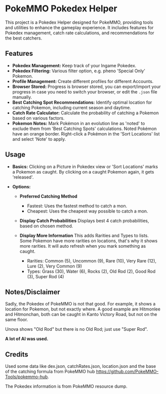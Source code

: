 # PokeMMO Pokedex Helper

This project is a Pokedex Helper designed for PokeMMO, providing tools and utilities to enhance the gameplay experience. It includes features for Pokedex management, catch rate calculations, and recommendations for the best catchers.

## Features

- **Pokedex Management:** Keep track of your Ingame Pokedex.
- **Pokedex Filtering:** Various filter option, e.g. pheno 'Special Only' Pokemon.
- **Profile Management:** Create different profiles for different Accounts.
- **Browser Stored:** Progress is browser stored, you can export/import your progress in case you need to switch your browser, or edit the `.json` file manually.
- **Best Catching Spot Recommendations:** Identify optimal location for catching Pokemon, including current season and daytime.
- **Catch Rate Calculator:** Calculate the probability of catching a Pokemon based on various factors.
- **Pokemon Notes:** Mark Pokémon in an evolution line as 'noted' to exclude them from 'Best Catching Spots' calculations. Noted Pokémon have an orange border. Right-click a Pokémon in the 'Sort Locations' list and select 'Note' to apply.

## Usage

- **Basics:**
  Clicking on a Picture in Pokedex view or 'Sort Locations' marks a Pokemon as caught. By clicking on a caught Pokemon again, it gets 'released'.

- **Options:**

  - **Preferred Catching Method**

    - Fastest: Uses the fastest method to catch a mon.
    - Cheapest: Uses the cheapest way possible to catch a mon.

  - **Display Catch Probabilities**
    Displays best 4 catch probabilities, based on chosen method.

  - **Display More Information**
    This adds Rarities and Types to lists. Some Pokemon have more rarities on locations, that's why it shows more rarities. It will auto refresh when you mark something as caught.
    - Rarities: Common (5), Uncommon (9), Rare (10), Very Rare (12), Lure (2), Very Common (9)
    - Types: Grass (30), Water (6), Rocks (2), Old Rod (2), Good Rod (3), Super Rod (4)

## Notes/Disclaimer

Sadly, the Pokedex of PokeMMO is not that good. For example, it shows a location for Pokemon, but not exactly where. A good example are Hitmonlee and Hitmonchan, both can be caught in Kanto Victory Road, but not on the same floor.

Unova shows "Old Rod" but there is no Old Rod; just use "Super Rod".

**A lot of AI was used.**

## Credits

Used some data like dex.json, catchRates.json, location.json and the base of the catching formula from PokeMMO hub https://github.com/PokeMMO-Tools/pokemmo-hub.

The Pokedex information is from PokeMMO resource dump.
